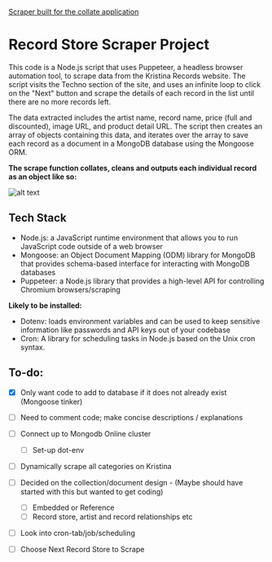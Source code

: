 <a href="https://github.com/christopher-k-c/collate"> Scraper built for the collate application </a>

# Record Store Scraper Project

This code is a Node.js script that uses Puppeteer, a headless browser automation tool, to scrape data from the Kristina Records website. The script visits the Techno section of the site, and uses an infinite loop to click on the "Next" button and scrape the details of each record in the list until there are no more records left.

The data extracted includes the artist name, record name, price (full and discounted), image URL, and product detail URL. The script then creates an array of objects containing this data, and iterates over the array to save each record as a document in a MongoDB database using the Mongoose ORM.

**The scrape function collates, cleans and outputs each individual record as an object like so:**

![alt text](https://i.imgur.com/9MkksbZ.png)

## Tech Stack

* Node.js: a JavaScript runtime environment that allows you to run JavaScript code outside of a web browser
* Mongoose: an Object Document Mapping (ODM) library for MongoDB that provides schema-based interface for interacting with MongoDB databases
* Puppeteer: a Node.js library that provides a high-level API for controlling Chromium browsers/scraping

**Likely to be installed:**

* Dotenv: loads environment variables and can be used to keep sensitive information like passwords and API keys out of your codebase
* Cron: A library for scheduling tasks in Node.js based on the Unix cron syntax.


## To-do:

- [x] Only want code to add to database if it does not already exist (Mongoose tinker)
- [ ] Need to comment code; make concise descriptions / explanations  
- [ ] Connect up to Mongodb Online cluster
    - [ ] Set-up dot-env
- [ ] Dynamically scrape all categories on Kristina 
- [ ] Decided on the collection/document design - (Maybe should have started with this but wanted to get coding) 
  - [ ] Embedded or Reference
  - [ ] Record store, artist and record relationships etc 
- [ ] Look into cron-tab/job/scheduling 
- [ ] Choose Next Record Store to Scrape 



